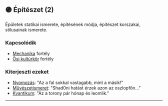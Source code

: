 ## 🟣 Építészet (2)

Épületek statikai ismerete, építésének módja, építészet korszakai, stílusainak ismerete.

### Kapcsolódik

- [Mechanika](mechanika.md) fortély
- [Ősi kultúrkör](osi_kulturkor.md) fortély

### Kiterjeszti ezeket

- [Nyomozás](../kepzettsegek.primer.altalanos/nyomozas.md): "Az a fal sokkal vastagabb, mint a másik!"
- [Művészetismeret](../kepzettsegek.szekunder/muveszetismeret.md): "Shad0ni hatást érzek azon az oszlopfőn..."
- [Kvantikum](../kepzettsegek.szekunder/kvantikum.md): "Az a torony pár hónap és leomlik."

---
